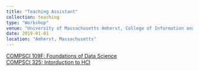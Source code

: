 ```yaml
---
title: "Teaching Assistant"
collection: teaching
type: "Workshop"
venue: "University of Massachusetts Amherst, College of Information and Computer Sciences"
date: 2019-01-01
location: "Amherst, Massachusetts"
---
```


[COMPSCI 109F: Foundations of Data Science](https://umass-data-science.github.io/190fwebsite/)<br>
[COMPSCI 325: Intorduction to HCI](http://groups.cs.umass.edu/nmahyar/teaching/intro-to-hci-cs-325-fall-2019/)
